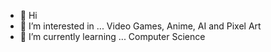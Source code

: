 - 👋 Hi
- 👀 I’m interested in ... Video Games, Anime, AI and Pixel Art
- 🌱 I’m currently learning ... Computer Science

<!---
ElaraRose13/ElaraRose13 is a ✨ special ✨ repository because its `README.md` (this file) appears on your GitHub profile.
You can click the Preview link to take a look at your changes.
--->
